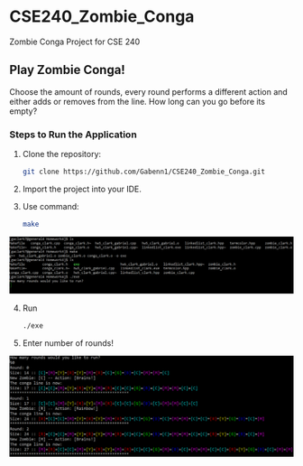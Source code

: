 # CSE240_Zombie_Conga
Zombie Conga Project for CSE 240

## Play Zombie Conga! 
Choose the amount of rounds, every round performs a different action and either adds or removes from the line. 
How long can you go before its empty?

### Steps to Run the Application
1. Clone the repository:
   ```bash
   git clone https://github.com/Gabenn1/CSE240_Zombie_Conga.git
    ```
   
2. Import the project into your IDE.

3. Use command:
   ```bash
   make
   ```
      <p align="center">
  <img src="https://github.com/Gabenn1/CSE240_Zombie_Conga/blob/main/Images/HowToRun1.png" alt="HowToRun1" />
</p>
   
4. Run
   ```bash
   ./exe
   ```
5. Enter number of rounds!

    <p align="center">
  <img src="https://github.com/Gabenn1/CSE240_Zombie_Conga/blob/main/Images/HowToRun2.png" alt="HowToRun2" />
</p>



